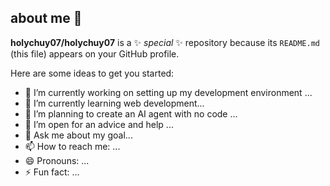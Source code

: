 ## about me 👋


**holychuy07/holychuy07** is a ✨ _special_ ✨ repository because its `README.md` (this file) appears on your GitHub profile.

Here are some ideas to get you started:

- 🔭 I’m currently working on setting up my development environment ...
- 🌱 I’m currently learning web development...
- 👯 I’m planning to create an AI agent with no code ...
- 🤔 I’m open for an advice and help ...
- 💬 Ask me about my goal...
- 📫 How to reach me: ...
- 😄 Pronouns: ...
- ⚡ Fun fact: ...
